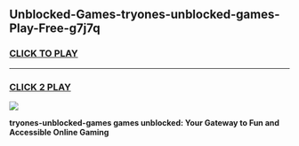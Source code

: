 
## Unblocked-Games-tryones-unblocked-games-Play-Free-g7j7q
<h3>
<a href="https://premium76.site?title=tryones-unblocked-games&ref=24M">CLICK TO PLAY</a></h3>
<hr>

<h3>
<a href="https://premium76.site?title=tryones-unblocked-games&ref=24M">CLICK 2 PLAY</a>
  
</h3>

<a href="https://premium76.site?title=tryones-unblocked-games&ref=24M"><img src="https://clearcache.store/games.png"></a>


**tryones-unblocked-games games unblocked: Your Gateway to Fun and Accessible Online Gaming**

